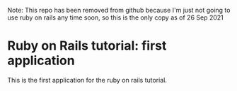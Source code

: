Note: This repo has been removed from github because I'm just not
going to use ruby on rails any time soon, so this is the only copy as
of 26 Sep 2021


# Ruby on Rails tutorial: first application

This is the first application for the ruby on rails tutorial.
